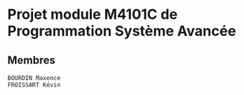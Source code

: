 # Projet module M4101C de Programmation Système Avancée #

## Membres ##
    BOURDIN Maxence
    FROISSART Kévin